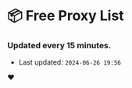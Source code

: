 # :package: Free Proxy List
### Updated every 15 minutes.

- Last updated: `2024-06-26 19:56`

:heart:
